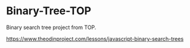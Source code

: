 # Binary-Tree-TOP
Binary search tree project from TOP.

https://www.theodinproject.com/lessons/javascript-binary-search-trees
